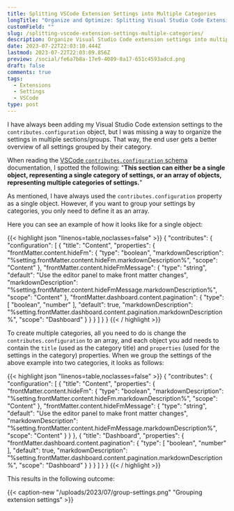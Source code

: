 ```yaml
---
title: Splitting VSCode Extension Settings into Multiple Categories
longTitle: "Organize and Optimize: Splitting Visual Studio Code Extension Settings into Multiple Categories"
customField: ""
slug: /splitting-vscode-extension-settings-multiple-categories/
description: Organize Visual Studio Code extension settings into multiple categories for a better overview and easier configuration with this guide.
date: 2023-07-22T22:03:10.444Z
lastmod: 2023-07-22T22:03:09.856Z
preview: /social/fe6a7b8a-17e9-4089-8a17-651c4593adcd.png
draft: false
comments: true
tags:
  - Extensions
  - Settings
  - VSCode
type: post
---
```


I have always been adding my Visual Studio Code extension settings to the `contributes.configuration` object, but I was missing a way to organize the settings in multiple sections/groups. That way, the end user gets a better overview of all settings grouped by their category.

When reading the [VSCode `contributes.configuration` schema](https://code.visualstudio.com/api/references/contribution-points#contributes.configuration) documentation, I spotted the following: "**This section can either be a single object, representing a single category of settings, or an array of objects, representing multiple categories of settings.**"

As mentioned, I have always used the `contributes.configuration` property as a single object. However, if you want to group your settings by categories, you only need to define it as an array.

Here you can see an example of how it looks like for a single object:

<!-- FM:Snippet:Start data:{"id":"Highlight (single)","fields":[{"name":"type","value":"json"},{"name":"selection","value":""}]} -->
{{< highlight json "linenos=table,noclasses=false" >}}
{
  "contributes": {
		"configuration": [
			{
				"title": "Content",
        "properties": {
          "frontMatter.content.hideFm": {
            "type": "boolean",
            "markdownDescription": "%setting.frontMatter.content.hideFm.markdownDescription%",
            "scope": "Content"
          },
          "frontMatter.content.hideFmMessage": {
            "type": "string",
            "default": "Use the editor panel to make front matter changes",
            "markdownDescription": "%setting.frontMatter.content.hideFmMessage.markdownDescription%",
            "scope": "Content"
          },
          "frontMatter.dashboard.content.pagination": {
            "type": [
              "boolean",
              "number"
            ],
            "default": true,
            "markdownDescription": "%setting.frontMatter.dashboard.content.pagination.markdownDescription%",
            "scope": "Dashboard"
          }
        }
      }
    ]
  }
}
{{< / highlight >}}
<!-- FM:Snippet:End -->

To create multiple categories, all you need to do is change the `contributes.configuration` to an array, and each object you add needs to contain the `title` (used as the category title) and `properties` (used for the settings in the category) properties. When we group the settings of the above example into two categories, it looks as follows:

<!-- FM:Snippet:Start data:{"id":"Highlight (single)","fields":[{"name":"type","value":"json"},{"name":"selection","value":""}]} -->
{{< highlight json "linenos=table,noclasses=false" >}}
{
  "contributes": {
		"configuration": [
			{
				"title": "Content",
        "properties": {
          "frontMatter.content.hideFm": {
            "type": "boolean",
            "markdownDescription": "%setting.frontMatter.content.hideFm.markdownDescription%",
            "scope": "Content"
          },
          "frontMatter.content.hideFmMessage": {
            "type": "string",
            "default": "Use the editor panel to make front matter changes",
            "markdownDescription": "%setting.frontMatter.content.hideFmMessage.markdownDescription%",
            "scope": "Content"
          }
        }
      },
      {
        "title": "Dashboard",
        "properties": {
          "frontMatter.dashboard.content.pagination": {
            "type": [
              "boolean",
              "number"
            ],
            "default": true,
            "markdownDescription": "%setting.frontMatter.dashboard.content.pagination.markdownDescription%",
            "scope": "Dashboard"
          }
        }
      }
    ]
  }
}
{{< / highlight >}}
<!-- FM:Snippet:End -->

This results in the following outcome:

{{< caption-new "/uploads/2023/07/group-settings.png" "Grouping extension settings" >}}